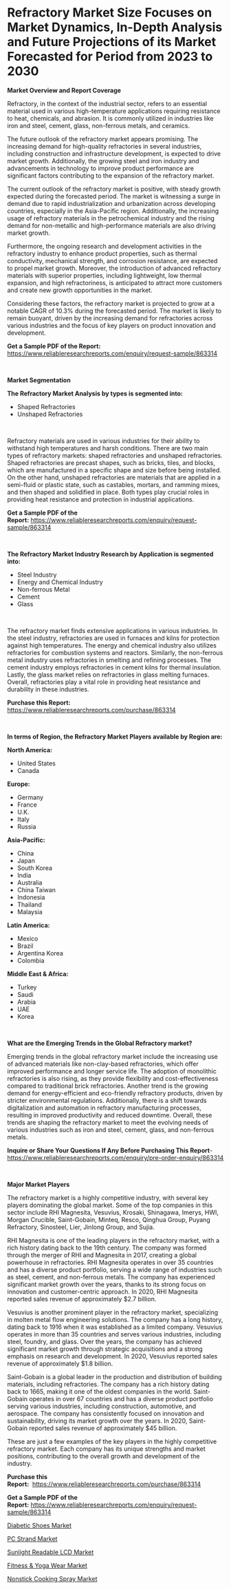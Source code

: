 <p><h1>Refractory Market Size Focuses on Market Dynamics, In-Depth Analysis and Future Projections of its Market Forecasted for Period from 2023 to 2030</h1></p><p><strong>Market Overview and Report Coverage</strong></p>
<p><p>Refractory, in the context of the industrial sector, refers to an essential material used in various high-temperature applications requiring resistance to heat, chemicals, and abrasion. It is commonly utilized in industries like iron and steel, cement, glass, non-ferrous metals, and ceramics.</p><p>The future outlook of the refractory market appears promising. The increasing demand for high-quality refractories in several industries, including construction and infrastructure development, is expected to drive market growth. Additionally, the growing steel and iron industry and advancements in technology to improve product performance are significant factors contributing to the expansion of the refractory market.</p><p>The current outlook of the refractory market is positive, with steady growth expected during the forecasted period. The market is witnessing a surge in demand due to rapid industrialization and urbanization across developing countries, especially in the Asia-Pacific region. Additionally, the increasing usage of refractory materials in the petrochemical industry and the rising demand for non-metallic and high-performance materials are also driving market growth.</p><p>Furthermore, the ongoing research and development activities in the refractory industry to enhance product properties, such as thermal conductivity, mechanical strength, and corrosion resistance, are expected to propel market growth. Moreover, the introduction of advanced refractory materials with superior properties, including lightweight, low thermal expansion, and high refractoriness, is anticipated to attract more customers and create new growth opportunities in the market.</p><p>Considering these factors, the refractory market is projected to grow at a notable CAGR of 10.3% during the forecasted period. The market is likely to remain buoyant, driven by the increasing demand for refractories across various industries and the focus of key players on product innovation and development.</p></p>
<p><strong>Get a Sample PDF of the Report:</strong> <a href="https://www.reliableresearchreports.com/enquiry/request-sample/863314">https://www.reliableresearchreports.com/enquiry/request-sample/863314</a></p>
<p>&nbsp;</p>
<p><strong>Market Segmentation</strong></p>
<p><strong>The Refractory Market Analysis by types is segmented into:</strong></p>
<p><ul><li>Shaped Refractories</li><li>Unshaped Refractories</li></ul></p>
<p>&nbsp;</p>
<p><p>Refractory materials are used in various industries for their ability to withstand high temperatures and harsh conditions. There are two main types of refractory markets: shaped refractories and unshaped refractories. Shaped refractories are precast shapes, such as bricks, tiles, and blocks, which are manufactured in a specific shape and size before being installed. On the other hand, unshaped refractories are materials that are applied in a semi-fluid or plastic state, such as castables, mortars, and ramming mixes, and then shaped and solidified in place. Both types play crucial roles in providing heat resistance and protection in industrial applications.</p></p>
<p><strong>Get a Sample PDF of the Report:</strong>&nbsp;<a href="https://www.reliableresearchreports.com/enquiry/request-sample/863314">https://www.reliableresearchreports.com/enquiry/request-sample/863314</a></p>
<p>&nbsp;</p>
<p><strong>The Refractory Market Industry Research by Application is segmented into:</strong></p>
<p><ul><li>Steel Industry</li><li>Energy and Chemical Industry</li><li>Non-ferrous Metal</li><li>Cement</li><li>Glass</li></ul></p>
<p>&nbsp;</p>
<p><p>The refractory market finds extensive applications in various industries. In the steel industry, refractories are used in furnaces and kilns for protection against high temperatures. The energy and chemical industry also utilizes refractories for combustion systems and reactors. Similarly, the non-ferrous metal industry uses refractories in smelting and refining processes. The cement industry employs refractories in cement kilns for thermal insulation. Lastly, the glass market relies on refractories in glass melting furnaces. Overall, refractories play a vital role in providing heat resistance and durability in these industries.</p></p>
<p><strong>Purchase this Report:</strong>&nbsp; <a href="https://www.reliableresearchreports.com/purchase/863314">https://www.reliableresearchreports.com/purchase/863314</a></p>
<p>&nbsp;</p>
<p><strong>In terms of Region, the Refractory Market Players available by Region are:</strong></p>
<p>
    <p> <strong> North America: </strong>
        <ul>
            <li>United States</li>
            <li>Canada</li>
        </ul>
        </p> 
    <p> <strong> Europe: </strong>
        <ul>
            <li>Germany</li>
            <li>France</li>
            <li>U.K.</li>
            <li>Italy</li>
            <li>Russia</li>
        </ul>
        </p> 
    <p> <strong> Asia-Pacific: </strong>
        <ul>
            <li>China</li>
            <li>Japan</li>
            <li>South Korea</li>
            <li>India</li>
            <li>Australia</li>
            <li>China Taiwan</li>
            <li>Indonesia</li>
            <li>Thailand</li>
            <li>Malaysia</li>
        </ul>
        </p> 
    <p> <strong> Latin America: </strong>
        <ul>
            <li>Mexico</li>
            <li>Brazil</li>
            <li>Argentina Korea</li>
            <li>Colombia</li>
        </ul>
        </p> 
    <p> <strong> Middle East & Africa: </strong>
        <ul>
            <li>Turkey</li>
            <li>Saudi</li>
            <li>Arabia</li>
            <li>UAE</li>
            <li>Korea</li>
        </ul>
    </p>
    </p>
<p>&nbsp;</p>
<p><strong>What are the Emerging Trends in the Global Refractory market?</strong></p>
<p><p>Emerging trends in the global refractory market include the increasing use of advanced materials like non-clay-based refractories, which offer improved performance and longer service life. The adoption of monolithic refractories is also rising, as they provide flexibility and cost-effectiveness compared to traditional brick refractories. Another trend is the growing demand for energy-efficient and eco-friendly refractory products, driven by stricter environmental regulations. Additionally, there is a shift towards digitalization and automation in refractory manufacturing processes, resulting in improved productivity and reduced downtime. Overall, these trends are shaping the refractory market to meet the evolving needs of various industries such as iron and steel, cement, glass, and non-ferrous metals.</p></p>
<p><strong>Inquire or Share Your Questions If Any Before Purchasing This Report</strong>- <a href="https://www.reliableresearchreports.com/enquiry/pre-order-enquiry/863314">https://www.reliableresearchreports.com/enquiry/pre-order-enquiry/863314</a></p>
<p>&nbsp;</p>
<p><strong>Major Market Players</strong></p>
<p><p>The refractory market is a highly competitive industry, with several key players dominating the global market. Some of the top companies in this sector include RHI Magnesita, Vesuvius, Krosaki, Shinagawa, Imerys, HWI, Morgan Crucible, Saint-Gobain, Minteq, Resco, Qinghua Group, Puyang Refractory, Sinosteel, Lier, Jinlong Group, and Sujia.</p><p>RHI Magnesita is one of the leading players in the refractory market, with a rich history dating back to the 19th century. The company was formed through the merger of RHI and Magnesita in 2017, creating a global powerhouse in refractories. RHI Magnesita operates in over 35 countries and has a diverse product portfolio, serving a wide range of industries such as steel, cement, and non-ferrous metals. The company has experienced significant market growth over the years, thanks to its strong focus on innovation and customer-centric approach. In 2020, RHI Magnesita reported sales revenue of approximately $2.7 billion.</p><p>Vesuvius is another prominent player in the refractory market, specializing in molten metal flow engineering solutions. The company has a long history, dating back to 1916 when it was established as a limited company. Vesuvius operates in more than 35 countries and serves various industries, including steel, foundry, and glass. Over the years, the company has achieved significant market growth through strategic acquisitions and a strong emphasis on research and development. In 2020, Vesuvius reported sales revenue of approximately $1.8 billion.</p><p>Saint-Gobain is a global leader in the production and distribution of building materials, including refractories. The company has a rich history dating back to 1665, making it one of the oldest companies in the world. Saint-Gobain operates in over 67 countries and has a diverse product portfolio serving various industries, including construction, automotive, and aerospace. The company has consistently focused on innovation and sustainability, driving its market growth over the years. In 2020, Saint-Gobain reported sales revenue of approximately $45 billion.</p><p>These are just a few examples of the key players in the highly competitive refractory market. Each company has its unique strengths and market positions, contributing to the overall growth and development of the industry.</p></p>
<p><strong>Purchase this Report:</strong>&nbsp;&nbsp;<a href="https://www.reliableresearchreports.com/purchase/863314">https://www.reliableresearchreports.com/purchase/863314</a></p>
<p></p>
<p><strong>Get a Sample PDF of the Report:</strong>&nbsp;<a href="https://www.reliableresearchreports.com/enquiry/request-sample/863314">https://www.reliableresearchreports.com/enquiry/request-sample/863314</a></p>
<p><p><a href="https://medium.com/@marilynadams76/diabetic-shoes-nbsp-market-focuses-on-market-share-size-and-projected-forecast-till-2030-7952a8312fd8">Diabetic Shoes Market</a></p><p><a href="https://github.com/GroverBarry/Market-Research-Report-List-2/blob/main/pc-strand-market.md">PC Strand Market</a></p><p><a href="https://medium.com/@sanju991215/sunlight-readable-lcd-market-size-market-outlook-and-market-forecast-2023-to-2030-1015dd8cd874">Sunlight Readable LCD Market</a></p><p><a href="https://medium.com/@beverlychen69/fitness-amp-yoga-wear-market-insights-into-market-cagr-market-trends-and-growth-strategies-eb533073d612">Fitness & Yoga Wear Market</a></p><p><a href="https://medium.com/@markuspagac2023/nonstick-cooking-spray-market-size-cagr-trends-2024-2030-d06b9ab31e0a">Nonstick Cooking Spray Market</a></p></p>